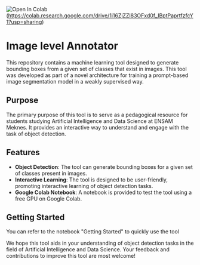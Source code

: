 ![Open In Colab](https://colab.research.google.com/assets/colab-badge.svg)(https://colab.research.google.com/drive/1i16ZjZZl83OFxd0f_IBptPaprtfzfcY1?usp=sharing)
# Image level Annotator

This repository contains a machine learning tool designed to generate bounding boxes from a given set of classes that exist in images. This tool was developed as part of a novel architecture for training a prompt-based image segmentation model in a weakly supervised way.

## Purpose

The primary purpose of this tool is to serve as a pedagogical resource for students studying Artificial Intelligence and Data Science at ENSAM Meknes. It provides an interactive way to understand and engage with the task of object detection.

## Features

- **Object Detection**: The tool can generate bounding boxes for a given set of classes present in images.
- **Interactive Learning**: The tool is designed to be user-friendly, promoting interactive learning of object detection tasks.
- **Google Colab Notebook**: A notebook is provided to test the tool using a free GPU on Google Colab.

## Getting Started

You can refer to the notebook "Getting Started" to quickly use the tool

We hope this tool aids in your understanding of object detection tasks in the field of Artificial Intelligence and Data Science. Your feedback and contributions to improve this tool are most welcome!
